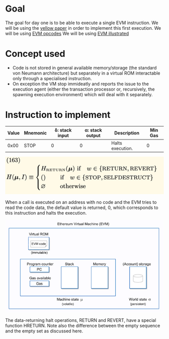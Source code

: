 # Goal
The goal for day one is to be able to execute a single EVM instruction.
We will be using the [yellow paper](https://ethereum.github.io/yellowpaper/paper.pdf) in order to implement this first execution.
We will be using [EVM opcodes](https://www.evm.codes/?fork=cancun)
We will be using [EVM illustrated](https://takenobu-hs.github.io/downloads/ethereum_evm_illustrated.pdf)

# Concept used
- Code is not stored in general available memory/storage (the standard von Neumann architecture) but separately in a virtual ROM interactable only through a specialised instruction.
- On exception the VM stop immideatly and reports the issue to the execution agent (either the transaction processor or, recursively, the spawning execution environment) which will deal with it separately.

# Instruction to implement
| Value | Mnemonic | δ: stack input | α: stack output | Description | Min Gas |
| ----- | -------- | - | - | ----------- | - |
| 0x00  | STOP     | 0 | 0 | Halts execution.| 0 |

![Halt](../../images/163_halt.png)

When a call is executed on an address with no code and the EVM tries to read the code data, the default value is returned, 0, which corresponds to this instruction and halts the execution.


![EVM architecture](../../images/evm_architecture.png)

The data-returning halt operations, RETURN and REVERT, have a special function HRETURN. 
Note also the difference between the empty sequence and the empty set as discussed here.

